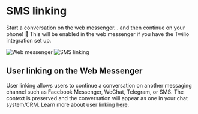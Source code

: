 # SMS linking
Start a conversation on the web messenger... and then continue on your phone! :tada: This will be enabled in the web messenger if you have the Twilio integration set up.

![Web messenger](http://i.imgur.com/XmUgudb.png) ![SMS linking](http://i.imgur.com/iiRctCs.png)


## User linking on the Web Messenger
User linking allows users to continue a conversation on another messaging channel such as Facebook Messenger, WeChat, Telegram, or SMS. The context is preserved and the conversation will appear as one in your chat system/CRM. Learn more about user linking [here](http://docs.smooch.io/javascript/#user-linking).